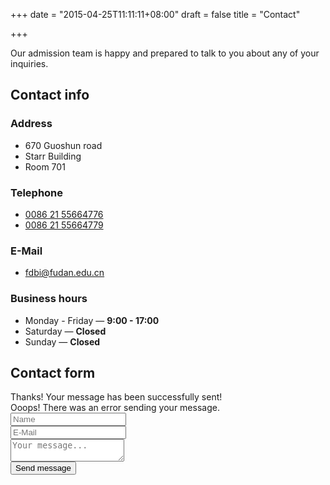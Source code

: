 +++
date = "2015-04-25T11:11:11+08:00"
draft = false
title = "Contact"

+++
<div class="row">
  <div class="col-sm-12">
    <p class="lead text-center no-mg-b">Our admission team is happy and prepared to talk to you about any of your inquiries.</p>
  </div>
</div>
<div class="row">
  <div class="col-sm-12">
    <div class="page-header page-header-with-icon">
      <i class="fa fa-info-circle"></i>
      <h2>Contact info</h2>
    </div>
    <div class="row text-center">
      <div class="col-sm-3">
        <div class="icon-wrap icon-circle contrast-bg icon-md">
          <i class="fa fa-map-marker text-white"></i>
        </div>
        <h3>Address</h3>
        <ul class="list-unstyled">
          <li>670 Guoshun road</li>
          <li>Starr Building</li>
          <li>Room 701</li>
        </ul>
      </div>
      <div class="col-sm-3">
        <div class="icon-wrap icon-circle contrast-bg icon-md">
          <i class="fa fa-phone text-white"></i>
        </div>
        <h3>Telephone</h3>
        <ul class="list-unstyled">
          <li><a href="tel:+00862155664776">0086 21 55664776</a>
          </li>
          <li><a href="tel:+00862155664779">0086 21 55664779</a>
          </li>
        </ul>
      </div>
      <div class="col-sm-3">
        <div class="icon-wrap icon-circle contrast-bg icon-md">
          <i class="fa fa-envelope"></i>
        </div>
        <h3>E-Mail</h3>
        <ul class="list-unstyled">
          <li><a href="mailto:fdbi@fudan.edu.cn">fdbi@fudan.edu.cn</a>
          </li>
        </ul>
      </div>
      <div class="col-sm-3">
        <div class="icon-wrap icon-circle contrast-bg icon-md">
          <i class="fa fa-clock-o"></i>
        </div>
        <h3>Business hours</h3>
        <ul class="list-unstyled">
          <li>
            Monday - Friday —
            <strong>9:00 - 17:00</strong>
          </li>
          <li>Saturday —
            <strong>Closed</strong>
          </li>
          <li>Sunday —
            <strong>Closed</strong>
          </li>
        </ul>
      </div>
    </div>
  </div>
</div>
<div class="row">
  <div class="col-md-6 col-md-offset-3 col-sm-8 col-sm-offset-2">
    <div class="page-header page-header-with-icon">
      <i class="fa fa-envelope"></i>
      <h2>Contact form</h2>
    </div>
    <form class="form form-validation form-contact" method="post" novalidate="novalidate">
      <div class="row">
        <div class="col-sm-12">
          <div class="alert alert-success form-contact-success hidden">Thanks! Your message has been successfully sent!</div>
          <div class="alert alert-danger form-contact-error hidden">Ooops! There was an error sending your message.</div>
        </div>
      </div>
      <div class="row">
        <div class="col-sm-6">
          <div class="form-group control-group">
            <input class="form-control" data-rule-required="true" name="name" placeholder="Name" type="text">
            <!-- / this field is required for simple anti spam function, don't remove it! -->
            <input class="form-control" name="human" placeholder="Are you human?" style="display: none;" type="text">
          </div>
        </div>
        <div class="col-sm-6">
          <div class="form-group control-group">
            <input class="form-control" data-rule-email="true" data-rule-required="true" name="email" placeholder="E-Mail" type="email">
          </div>
        </div>
      </div>
      <div class="row">
        <div class="col-sm-12">
          <div class="form-group control-group">
            <textarea class="form-control" data-rule-required="true" name="message" placeholder="Your message..."></textarea>
          </div>
        </div>
      </div>
      <div class="row">
        <div class="col-sm-12">
          <button class="btn btn-contrast btn-block form-contact-submit" data-loading-text="&lt;i class='fa fa fa-refresh fa fa fa-spin'&gt;&lt;/i&gt; Sending..." type="submit">Send message</button>
        </div>
      </div>
    </form>
  </div>
</div>